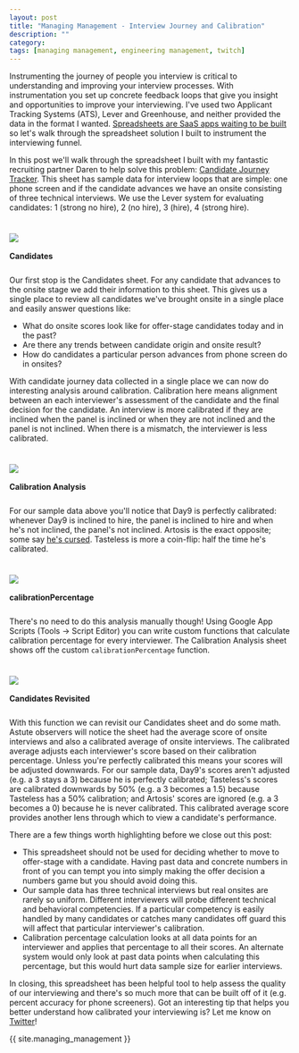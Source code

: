 ```yaml
---
layout: post
title: "Managing Management - Interview Journey and Calibration"
description: ""
category: 
tags: [managing management, engineering management, twitch]
---
```


Instrumenting the journey of people you interview is critical to understanding and improving your interview processes. With instrumentation you set up concrete feedback loops that give you insight and opportunities to improve your interviewing. I've used two Applicant Tracking Systems (ATS), Lever and Greenhouse, and neither provided the data in the format I wanted. [Spreadsheets are SaaS apps waiting to be built][3] so let's walk through the spreadsheet solution I built to instrument the interviewing funnel.

In this post we'll walk through the spreadsheet I built with my fantastic recruiting partner Daren to help solve this problem: [Candidate Journey Tracker][2]. This sheet has sample data for interview loops that are simple: one phone screen and if the candidate advances we have an onsite consisting of three technical interviews. We use the Lever system for evaluating candidates: 1 (strong no hire), 2 (no hire), 3 (hire), 4 (strong hire).

<div>
    <img class="rounded-corners" style="max-width: 920px; border: 1px; margin-top: 24px;" src="{{ site.images2020 }}/05-28/overview.png"/>
    <p class="caption-text" style="line-height: 1.5em; margin-bottom: 24px;"><strong>Candidates</strong></p>
</div>

Our first stop is the Candidates sheet. For any candidate that advances to the onsite stage we add their information to this sheet. This gives us a single place to review all candidates we've brought onsite in a single place and easily answer questions like:

* What do onsite scores look like for offer-stage candidates today and in the past?
* Are there any trends between candidate origin and onsite result?
* How do candidates a particular person advances from phone screen do in onsites?

With candidate journey data collected in a single place we can now do interesting analysis around calibration. Calibration here means alignment between an each interviewer's assessment of the candidate and the final decision for the candidate. An interview is more calibrated if they are inclined when the panel is inclined or when they are not inclined and the panel is not inclined. When there is a mismatch, the interviewer is less calibrated.

<div>
    <img class="rounded-corners" style="max-width: 520px; border: 1px; margin-top: 24px;" src="{{ site.images2020 }}/05-28/calibration.png"/>
    <p class="caption-text" style="line-height: 1.5em; margin-bottom: 24px;"><strong>Calibration Analysis</strong></p>
</div>

For our sample data above you'll notice that Day9 is perfectly calibrated: whenever Day9 is inclined to hire, the panel is inclined to hire and when he's not inclined, the panel's not inclined. Artosis is the exact opposite; some say [he's cursed][4]. Tasteless is more a coin-flip: half the time he's calibrated.

<div>
    <img class="rounded-corners" style="max-width: 800px; border: 1px; margin-top: 24px;" src="{{ site.images2020 }}/05-28/calibrationPercentage.png"/>
    <p class="caption-text" style="line-height: 1.5em; margin-bottom: 24px;"><strong>calibrationPercentage</strong></p>
</div>

There's no need to do this analysis manually though! Using Google App Scripts (Tools -> Script Editor) you can write custom functions that calculate calibration percentage for every interviewer. The Calibration Analysis sheet shows off the custom `calibrationPercentage` function.

<div>
    <img class="rounded-corners" style="max-width: 920px; border: 1px; margin-top: 24px;" src="{{ site.images2020 }}/05-28/overview2.png"/>
    <p class="caption-text" style="line-height: 1.5em; margin-bottom: 24px;"><strong>Candidates Revisited</strong></p>
</div>

With this function we can revisit our Candidates sheet and do some math. Astute observers will notice the sheet had the average score of onsite interviews and also a calibrated average of onsite interviews. The calibrated average adjusts each interviewer's score based on their calibration percentage. Unless you're perfectly calibrated this means your scores will be adjusted downwards. For our sample data, Day9's scores aren't adjusted (e.g. a 3 stays a 3) because he is perfectly calibrated; Tasteless's scores are calibrated downwards by 50% (e.g. a 3 becomes a 1.5) because Tasteless has a 50% calibration; and Artosis' scores are ignored (e.g. a 3 becomes a 0) because he is never calibrated. This calibrated average score provides another lens through which to view a candidate's performance.

There are a few things worth highlighting before we close out this post:

* This spreadsheet should not be used for deciding whether to move to offer-stage with a candidate. Having past data and concrete numbers in front of you can tempt you into simply making the offer decision a numbers game but you should avoid doing this.
* Our sample data has three technical interviews but real onsites are rarely so uniform. Different interviewers will probe different technical and behavioral competencies. If a particular competency is easily handled by many candidates or catches many candidates off guard this will affect that particular interviewer's calibration.
* Calibration percentage calculation looks at all data points for an interviewer and applies that percentage to all their scores. An alternate system would only look at past data points when calculating this percentage, but this would hurt data sample size for earlier interviews.

In closing, this spreadsheet has been helpful tool to help assess the quality of our interviewing and there's so much more that can be built off of it (e.g. percent accuracy for phone screeners). Got an interesting tip that helps you better understand how calibrated your interviewing is? Let me know on [Twitter][1]!

{{ site.managing_management }}

[1]: https://twitter.com/markmcerqueira
[2]: https://docs.google.com/spreadsheets/d/1reoYn3uCgb7H8od6mfmE_QCEYRs7fsRgsCxCTk_EWEQ
[3]: https://twitter.com/patio11/status/655674551615942657
[4]: https://liquipedia.net/starcraft2/Artosis_Curse

